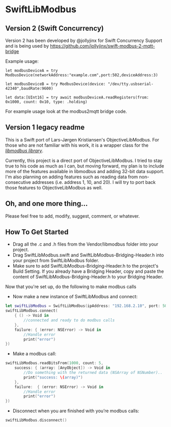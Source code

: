 # SwiftLibModbus

## Version 2 (Swift Concurrency)

Version 2 has been developed by @jollyjinx for Swift Concurrency Support and is being used by https://github.com/jollyjinx/swift-modbus-2-mqtt-bridge

Example usage:
```
let modbusDeviceA = try ModbusDevice(networkAddress:"example.com",port:502,deviceAddress:3)

let modbusDeviceB = try ModbusDevice(device: "/dev/tty.usbserial-42340",baudRate:9600)

let data:[UInt16] = try await modbusDeviceA.readRegisters(from: 0x1000, count: 0x10, type: .holding)
```

For example usage look at the modbus2mqtt bridge code.


## Version 1 legacy readme

This is a Swift port of Lars-Jørgen Kristiansen's ObjectiveLibModbus. For those who are not familiar with his work, it is a wrapper class for the [*libmodbus library*](http://libmodbus.org).


Currently, this project is a direct port of ObjectiveLibModbus. I tried to stay true to his code as much as I can, but moving forward, my plan is to include more of the features available in libmodbus and adding 32-bit data support. I'm also planning on adding features such as reading data from non-consecutive addresses (i.e. address 1, 10, and 20). I will try to port back those features to ObjectiveLibModbus as well.

## Oh, and one more thing...

Please feel free to add, modify, suggest, comment, or whatever.

## How To Get Started

- Drag all the .c and .h files from the Vendor/libmodbus folder into your project.
- Drag SwiftLibModbus.swift and SwiftLibModbus-Bridging-Header.h into your project from SwiftLibModbus folder.
- Make sure to add SwiftLibModbus-Bridging-Header.h to the project's Build Setting. If you already have a Bridging Header, copy and paste the content of SwiftLibModbus-Bridging-Header.h to your Bridging Header.

Now that you're set up, do the following to make modbus calls

- Now make a new instance of SwiftLibModbus and connect:
``` swift
let swiftLibModbus = SwiftLibModbus(ipAddress: "192.168.2.10", port: 502, device: 1)
swiftLibModbus.connect(
    { () -> Void in
        //connected and ready to do modbus calls
    },
    failure: { (error: NSError) -> Void in
        //Handle error
        print("error")
})
```

- Make a modbus call:
``` swift
swiftLibModbus.readBitsFrom(1000, count: 5,
    success: { (array: [AnyObject]) -> Void in
        //Do something with the returned data (NSArray of NSNumber)..
        print("success: \(array)")
    },
    failure:  { (error: NSError) -> Void in
        //Handle error
        print("error")
})
```

- Disconnect when you are finished with you’re modbus calls:
``` swift
swiftLibModbus.disconnect()
```

